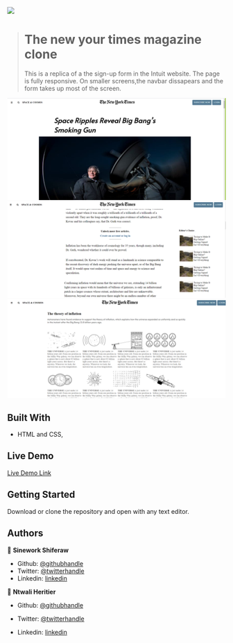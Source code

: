 ![](https://img.shields.io/badge/Microverse-blueviolet)

> # The new your times magazine clone
>
> This is a replica of a the sign-up form in the Intuit website. The page is fully responsive. On smaller screens,the navbar dissapears and the form takes up most of the screen.

![screenshot](./assets/images/screenshot1.PNG)
![screenshot](./assets/images/screenshot2.PNG)
![screenshot](./assets/images/screenshot3.PNG)

## Built With

- HTML and CSS,

## Live Demo

[Live Demo Link](https://sinework.github.io/The-New-York-times-replica/)

## Getting Started

Download or clone the repository and open with any text editor.

## Authors

👤 **Sinework Shiferaw**

- Github: [@githubhandle](https://github.com/sinework)
- Twitter: [@twitterhandle](https://twitter.com/@SineworkShiferaw)
- Linkedin: [linkedin](https://linkedin.com/SineworkShiferaw)

👤 **Ntwali Heritier**

- Github: [@githubhandle](https://github.com/NtwaliHeritier)

- Twitter: [@twitterhandle](https://twitter.com/NtwaliHeritier)

- Linkedin: [linkedin](https://linkedin.com/in/ntwali-heritier-9950001a2)
